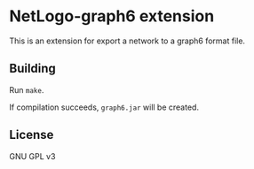 # NetLogo-graph6 extension

This is an extension for export a network to a graph6 format file.

## Building

Run `make`.

If compilation succeeds, `graph6.jar` will be created.

## License

GNU GPL v3
